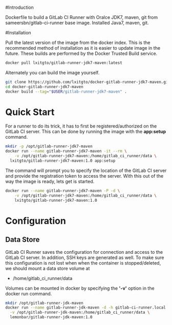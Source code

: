 #Introduction

Dockerfile to build a GitLab CI Runner with Oralce JDK7, maven, git from sameersbn/gitlab-ci-runner base image.
Installed Java7, maven, git.

#Installation

Pull the latest version of the image from the docker index. This is the recommended method of installation as it is easier to update image in the future. These builds are performed by the Docker Trusted Build service.

```bash
docker pull lxitgto/gitlab-runner-jdk7-maven:latest
```

Alternately you can build the image yourself.

```bash
git clone https://github.com/lxitgto/docker-gitlab-runner-jdk7-maven.git
cd docker-gitlab-runner-jdk7-maven
docker build --tag="$USER/gitlab-runner-jdk7-maven" .
```
# Quick Start
For a runner to do its trick, it has to first be registered/authorized on the GitLab CI server. This can be done by running the image with the **app:setup** command.

```bash
mkdir -p /opt/gitlab-runner-jdk7-maven
docker run --name gitlab-runner-jdk7-maven -it --rm \
	-v /opt/gitlab-runner-jdk7-maven:/home/gitlab_ci_runner/data \
  lxitgto/gitlab-runner-jdk7-maven:1.0 app:setup
```

The command will prompt you to specify the location of the GitLab CI server and provide the registration token to access the server. With this out of the way the image is ready, lets get is started.

```bash
docker run --name gitlab-runner-jdk7-maven -P -d \
	-v /opt/gitlab-runner-jdk7-maven:/home/gitlab_ci_runner/data \
	lxitgto/gitlab-runner-jdk7-maven:1.0
```

# Configuration

## Data Store
GitLab CI Runner saves the configuration for connection and access to the GitLab CI server. In addition, SSH keys are generated as well. To make sure this configuration is not lost when when the container is stopped/deleted, we should mount a data store volume at

* /home/gitlab_ci_runner/data

Volumes can be mounted in docker by specifying the **'-v'** option in the docker run command.

```bash
mkdir /opt/gitlab-runner-jdk-maven
docker run --name gitlab-runner-jdk-maven -d -h gitlab-ci-runner.local.host \
  -v /opt/gitlab-runner-jdk-maven:/home/gitlab_ci_runner/data \
  lemonbar/gitlab-runner-jdk-maven:1.0
```
